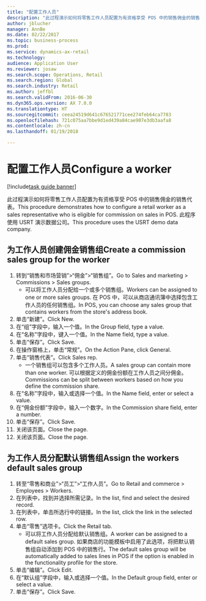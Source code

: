```yaml
--- 
title: "配置工作人员"
description: "此过程演示如何将零售工作人员配置为有资格享受 POS 中的销售佣金的销售代表。"
author: jblucher
manager: AnnBe
ms.date: 02/22/2017
ms.topic: business-process
ms.prod: 
ms.service: dynamics-ax-retail
ms.technology: 
audience: Application User
ms.reviewer: josaw
ms.search.scope: Operations, Retail
ms.search.region: Global
ms.search.industry: Retail
ms.author: jeffbl
ms.search.validFrom: 2016-06-30
ms.dyn365.ops.version: AX 7.0.0
ms.translationtype: HT
ms.sourcegitcommit: ceea24519d641c676521771cee274feb64ca7783
ms.openlocfilehash: 721c075aa7bbe9d1ed439a84cae907e3db3aafa8
ms.contentlocale: zh-cn
ms.lasthandoff: 01/19/2018

---
```

# <a name="configure-a-worker"></a><span data-ttu-id="b4188-103">配置工作人员</span><span class="sxs-lookup"><span data-stu-id="b4188-103">Configure a worker</span></span>

[!include[task guide banner](../includes/task-guide-banner.md)]

<span data-ttu-id="b4188-104">此过程演示如何将零售工作人员配置为有资格享受 POS 中的销售佣金的销售代表。</span><span class="sxs-lookup"><span data-stu-id="b4188-104">This procedure demonstrates how to configure a retail worker as a sales representative who is eligible for commission on sales in POS.</span></span> <span data-ttu-id="b4188-105">此程序使用 USRT 演示数据公司。</span><span class="sxs-lookup"><span data-stu-id="b4188-105">This procedure uses the USRT demo data company.</span></span>


## <a name="create-a-commission-sales-group-for-the-worker"></a><span data-ttu-id="b4188-106">为工作人员创建佣金销售组</span><span class="sxs-lookup"><span data-stu-id="b4188-106">Create a commission sales group for the worker</span></span>
1. <span data-ttu-id="b4188-107">转到“销售和市场营销”>“佣金”>“销售组”。</span><span class="sxs-lookup"><span data-stu-id="b4188-107">Go to Sales and marketing > Commissions > Sales groups.</span></span>
    * <span data-ttu-id="b4188-108">可以将工作人员分配给一个或多个销售组。</span><span class="sxs-lookup"><span data-stu-id="b4188-108">Workers can be assigned to one or more sales groups.</span></span> <span data-ttu-id="b4188-109">在 POS 中，可以从商店通讯簿中选择包含工作人员的任何销售组。</span><span class="sxs-lookup"><span data-stu-id="b4188-109">In POS, you can choose any sales group that contains workers from the store's address book.</span></span>  
2. <span data-ttu-id="b4188-110">单击“新建”。</span><span class="sxs-lookup"><span data-stu-id="b4188-110">Click New.</span></span>
3. <span data-ttu-id="b4188-111">在“组”字段中，输入一个值。</span><span class="sxs-lookup"><span data-stu-id="b4188-111">In the Group field, type a value.</span></span>
4. <span data-ttu-id="b4188-112">在“名称”字段中，键入一个值。</span><span class="sxs-lookup"><span data-stu-id="b4188-112">In the Name field, type a value.</span></span>
5. <span data-ttu-id="b4188-113">单击“保存”。</span><span class="sxs-lookup"><span data-stu-id="b4188-113">Click Save.</span></span>
6. <span data-ttu-id="b4188-114">在操作窗格上，单击“常规”。</span><span class="sxs-lookup"><span data-stu-id="b4188-114">On the Action Pane, click General.</span></span>
7. <span data-ttu-id="b4188-115">单击“销售代表”。</span><span class="sxs-lookup"><span data-stu-id="b4188-115">Click Sales rep.</span></span>
    * <span data-ttu-id="b4188-116">一个销售组可以包含多个工作人员。</span><span class="sxs-lookup"><span data-stu-id="b4188-116">A sales group can contain more than one worker.</span></span> <span data-ttu-id="b4188-117">可以根据定义的佣金份额在工作人员之间分佣金。</span><span class="sxs-lookup"><span data-stu-id="b4188-117">Commissions can be split between workers based on how you define the commission share.</span></span>  
8. <span data-ttu-id="b4188-118">在“名称”字段中，输入或选择一个值。</span><span class="sxs-lookup"><span data-stu-id="b4188-118">In the Name field, enter or select a value.</span></span>
9. <span data-ttu-id="b4188-119">在“佣金份额”字段中，输入一个数字。</span><span class="sxs-lookup"><span data-stu-id="b4188-119">In the Commission share field, enter a number.</span></span>
10. <span data-ttu-id="b4188-120">单击“保存”。</span><span class="sxs-lookup"><span data-stu-id="b4188-120">Click Save.</span></span>
11. <span data-ttu-id="b4188-121">关闭该页面。</span><span class="sxs-lookup"><span data-stu-id="b4188-121">Close the page.</span></span>
12. <span data-ttu-id="b4188-122">关闭该页面。</span><span class="sxs-lookup"><span data-stu-id="b4188-122">Close the page.</span></span>

## <a name="assign-the-workers-default-sales-group"></a><span data-ttu-id="b4188-123">为工作人员分配默认销售组</span><span class="sxs-lookup"><span data-stu-id="b4188-123">Assign the workers default sales group</span></span>
1. <span data-ttu-id="b4188-124">转至“零售和商业”>“员工”>“工作人员”。</span><span class="sxs-lookup"><span data-stu-id="b4188-124">Go to Retail and commerce > Employees > Workers.</span></span>
2. <span data-ttu-id="b4188-125">在列表中，找到并选择所需记录。</span><span class="sxs-lookup"><span data-stu-id="b4188-125">In the list, find and select the desired record.</span></span>
3. <span data-ttu-id="b4188-126">在列表中，单击所选行中的链接。</span><span class="sxs-lookup"><span data-stu-id="b4188-126">In the list, click the link in the selected row.</span></span>
4. <span data-ttu-id="b4188-127">单击“零售”选项卡。</span><span class="sxs-lookup"><span data-stu-id="b4188-127">Click the Retail tab.</span></span>
    * <span data-ttu-id="b4188-128">可以将工作人员分配给默认销售组。</span><span class="sxs-lookup"><span data-stu-id="b4188-128">A worker can be assigned to a default sales group.</span></span> <span data-ttu-id="b4188-129">如果商店的功能模板中启用了此选项，将把默认销售组自动添加到 POS 中的销售行。</span><span class="sxs-lookup"><span data-stu-id="b4188-129">The default sales group will be automatically added to sales lines in POS if the option is enabled in the functionality profile for the store.</span></span>  
5. <span data-ttu-id="b4188-130">单击“编辑”。</span><span class="sxs-lookup"><span data-stu-id="b4188-130">Click Edit.</span></span>
6. <span data-ttu-id="b4188-131">在“默认组”字段中，输入或选择一个值。</span><span class="sxs-lookup"><span data-stu-id="b4188-131">In the Default group field, enter or select a value.</span></span>
7. <span data-ttu-id="b4188-132">单击“保存”。</span><span class="sxs-lookup"><span data-stu-id="b4188-132">Click Save.</span></span>


